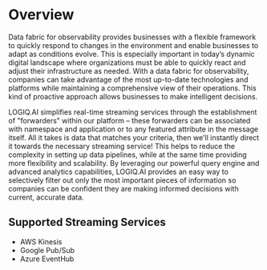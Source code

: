 # Overview

Data fabric for observability provides businesses with a flexible framework to quickly respond to changes in the environment and enable businesses to adapt as conditions evolve. This is especially important in today’s dynamic digital landscape where organizations must be able to quickly react and adjust their infrastructure as needed. With a data fabric for observability, companies can take advantage of the most up-to-date technologies and platforms while maintaining a comprehensive view of their operations. This kind of proactive approach allows businesses to make intelligent decisions.

LOGIQ.AI simplifies real-time streaming services through the establishment of "forwarders" within our platform – these forwarders can be associated with namespace and application or to any featured attribute in the message itself. All it takes is data that matches your criteria, then we'll instantly direct it towards the necessary streaming service! This helps to reduce the complexity in setting up data pipelines, while at the same time providing more flexibility and scalability. By leveraging our powerful query engine and advanced analytics capabilities, LOGIQ.AI provides an easy way to selectively filter out only the most important pieces of information so companies can be confident they are making informed decisions with current, accurate data.

## Supported Streaming Services

* AWS Kinesis
* Google Pub/Sub
* Azure EventHub
